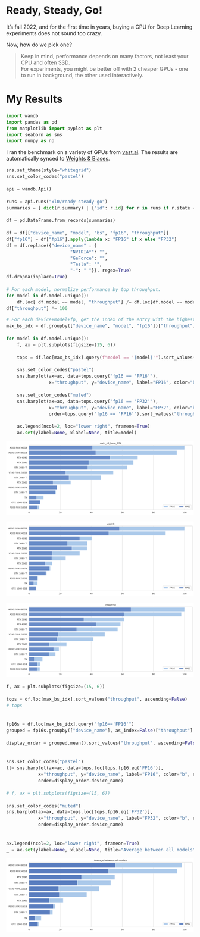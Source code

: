 Ready, Steady, Go!
================

<!-- WARNING: THIS FILE WAS AUTOGENERATED! DO NOT EDIT! -->

It’s fall 2022, and for the first time in years, buying a GPU for Deep
Learning experiments does not sound too crazy.

Now, how do we pick one?

> Keep in mind, performance depends on many factors, not least your CPU
> and often SSD.  
> For experiments, you might be better off with 2 cheaper GPUs - one to
> run in background, the other used interactively.

# My Results

``` python
import wandb
import pandas as pd
from matplotlib import pyplot as plt
import seaborn as sns
import numpy as np
```

I ran the benchmark on a variety of GPUs from
[vast.ai](https://vast.ai). The results are automatically synced to
[Weights & Biases](https://wandb.ai).

``` python
sns.set_theme(style="whitegrid")
sns.set_color_codes("pastel")

api = wandb.Api()

runs = api.runs("xl0/ready-steady-go")
summaries = [ dict(r.summary) | {"id": r.id} for r in runs if r.state == "finished"]

df = pd.DataFrame.from_records(summaries)

df = df[["device_name", "model", "bs", "fp16", "throughput"]]
df["fp16"] = df["fp16"].apply(lambda x: "FP16" if x else "FP32")
df = df.replace({"device_name" : {
                        "NVIDIA*": "",
                        "GeForce": "",
                        "Tesla": "",
                        "-": " "}}, regex=True)
df.dropna(inplace=True)

# For each model, normalize performance by top throughput.
for model in df.model.unique():
    df.loc[ df.model == model, "throughput"] /= df.loc[df.model == model, "throughput"].max()
df["throughput"] *= 100
```

``` python
# For each device+model+fp, get the index of the entry with the highest throughput.
max_bs_idx = df.groupby(["device_name", "model", "fp16"])["throughput"].idxmax()

for model in df.model.unique():   
    f, ax = plt.subplots(figsize=(15, 6))
    
    tops = df.loc[max_bs_idx].query(f"model == '{model}'").sort_values("throughput", ascending=False)

    sns.set_color_codes("pastel")
    sns.barplot(ax=ax, data=tops.query("fp16 == 'FP16'"),
                x="throughput", y="device_name", label="FP16", color="b", alpha=1)

    sns.set_color_codes("muted")
    sns.barplot(ax=ax, data=tops.query("fp16 == 'FP32'"),
                x="throughput", y="device_name", label="FP32", color="b", alpha=0.8,
                order=tops.query("fp16 == 'FP16'").sort_values("throughput", ascending=False).device_name)

    ax.legend(ncol=2, loc="lower right", frameon=True)
    ax.set(ylabel=None, xlabel=None, title=model)
```

![](index_files/figure-gfm/cell-4-output-1.svg)

![](index_files/figure-gfm/cell-4-output-2.svg)

![](index_files/figure-gfm/cell-4-output-3.svg)

``` python
f, ax = plt.subplots(figsize=(15, 6))

tops = df.loc[max_bs_idx].sort_values("throughput", ascending=False)
# tops


fp16s = df.loc[max_bs_idx].query("fp16=='FP16'")
grouped = fp16s.groupby(["device_name"], as_index=False)["throughput"]

display_order = grouped.mean().sort_values("throughput", ascending=False)


sns.set_color_codes("pastel")
tt= sns.barplot(ax=ax, data=tops.loc[tops.fp16.eq('FP16')],
            x="throughput", y="device_name", label="FP16", color="b", errwidth=0,
            order=display_order.device_name)

# f, ax = plt.subplots(figsize=(15, 6))

sns.set_color_codes("muted")
sns.barplot(ax=ax, data=tops.loc[tops.fp16.eq('FP32')],
            x="throughput", y="device_name", label="FP32", color="b", errwidth=0,
            order=display_order.device_name)
        

ax.legend(ncol=2, loc="lower right", frameon=True)
_ = ax.set(ylabel=None, xlabel=None, title="Average between all models")
```

![](index_files/figure-gfm/cell-5-output-1.svg)
